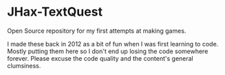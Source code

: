 # JHax-TextQuest
Open Source repository for my first attempts at making games. 

I made these back in 2012 as a bit of fun when I was first learning to code. Mostly putting them here so I don't end up losing the code somewhere forever.
Please excuse the code quality and the content's general clumsiness.
